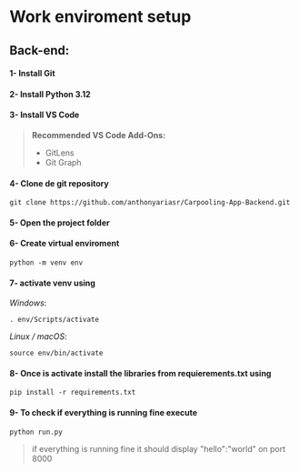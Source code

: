# Work enviroment setup

## Back-end:

#### 1- Install Git

#### 2- Install Python 3.12

#### 3- Install VS Code

> **Recommended VS Code Add-Ons:**
>
> - GitLens
> - Git Graph

#### 4- Clone de git repository
```
git clone https://github.com/anthonyariasr/Carpooling-App-Backend.git
```

#### 5- Open the project folder

#### 6- Create virtual enviroment

```
python -m venv env
```

#### 7-  activate venv using 

*Windows*:
```
. env/Scripts/activate
```

*Linux / macOS*:
```
source env/bin/activate
```

#### 8- Once is activate install the libraries from requierements.txt using 

```
pip install -r requirements.txt 
```
#### 9- To check if everything is running fine execute
```
python run.py
```
> if everything is running fine it should display "hello":"world" on port 8000